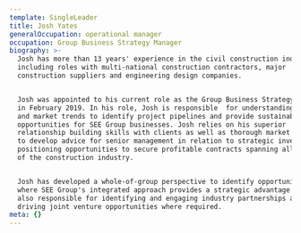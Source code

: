 ```yaml
---
template: SingleLeader
title: Josh Yates
generalOccupation: operational manager
occupation: Group Business Strategy Manager
biography: >-
  Josh has more than 13 years' experience in the civil construction industry
  including roles with multi-national construction contractors, major
  construction suppliers and engineering design companies.  


  Josh was appointed to his current role as the Group Business Strategy Manager
  in February 2019. In his role, Josh is responsible  for understanding client
  and market trends to identify project pipelines and provide sustainable
  opportunities for SEE Group businesses. Josh relies on his superior
  relationship building skills with clients as well as thorough market research
  to develop advice for senior management in relation to strategic investment or
  positioning opportunities to secure profitable contracts spanning all sectors
  of the construction industry. 


  Josh has developed a whole-of-group perspective to identify opportunities
  where SEE Group's integrated approach provides a strategic advantage. He is
  also responsible for identifying and engaging industry partnerships and
  driving joint venture opportunities where required.
meta: {}
---
```


